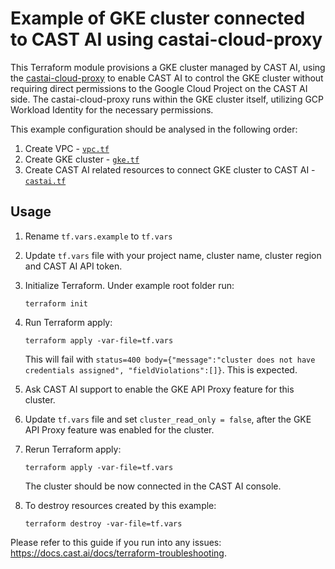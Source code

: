 # Example of GKE cluster connected to CAST AI using castai-cloud-proxy

This Terraform module provisions a GKE cluster managed by CAST AI, using the [castai-cloud-proxy](https://github.com/castai/cloud-proxy) to enable CAST AI to control the GKE cluster without requiring direct permissions to the Google Cloud Project on the CAST AI side. The castai-cloud-proxy runs within the GKE cluster itself, utilizing GCP Workload Identity for the necessary permissions.

This example configuration should be analysed in the following order:
1. Create VPC - [`vpc.tf`](./vpc.tf)
2. Create GKE cluster - [`gke.tf`](./gke.tf)
3. Create CAST AI related resources to connect GKE cluster to CAST AI - [`castai.tf`](./castai.tf)

## Usage

1. Rename `tf.vars.example` to `tf.vars`
2. Update `tf.vars` file with your project name, cluster name, cluster region and CAST AI API token.
3. Initialize Terraform. Under example root folder run:
    ```
    terraform init
    ```
4. Run Terraform apply:
    ```
    terraform apply -var-file=tf.vars
    ```

    This will fail with `status=400 body={"message":"cluster does not have credentials assigned", "fieldViolations":[]}`. This is expected.
5. Ask CAST AI support to enable the GKE API Proxy feature for this cluster.
6. Update `tf.vars` file and set `cluster_read_only = false`, after the GKE API Proxy feature was enabled for the cluster.
7. Rerun Terraform apply:
    ```
    terraform apply -var-file=tf.vars
    ```

    The cluster should be now connected in the CAST AI console.

8. To destroy resources created by this example:
    ```
    terraform destroy -var-file=tf.vars
    ```

Please refer to this guide if you run into any issues: https://docs.cast.ai/docs/terraform-troubleshooting.

